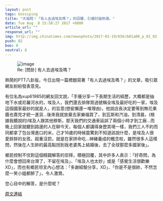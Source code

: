 ```yaml
---
layout: post
tags: Gossiping
title: "大哉問！「有人去過埃及嗎？」的回覆，引爆討論熱潮。"
date: Tue Aug  8 15:58:27 2017 +0800
article_url: ""
response_url: ""
img: http://img.chinatimes.com/newsphoto/2017-03-19/656/b01a00_p_01_02.jpg
push: 82
boo: 0
neutral: 8
---
```


<figure>
<img src="http://img.chinatimes.com/newsphoto/2017-03-19/656/b01a00_p_01_02.jpg" alt="image">
<figcaption>
Re: [問卦] 有人去過埃及嗎？
</figcaption>
</figure>



熱鬧的PTT八卦版，今日出現一篇標題寫著「有人去過埃及嗎？」的文章，吸引眾網友紛紛發表意見。

有位名為xup61985的網友回文說，「手癢分享一下長期生活的經歷，大概都是抽地下水或尼羅河水的，埃及人，我們還去排隊買過號稱全埃及最好吃的一家，埃及這個國家最妙的就是人，的旨意(想偷懶還一堆理由)，他說店長決定要等到無花果醬也賣完才統一進貨...後來我就放棄去家樂福買了，到瓦斯和汽油，到清晨，(根據我聽說的)埃及人跟其他穆斯，那天我們的交通車延誤了兩個小時才到工廠...而晚上回家就聽到路邊的人在聊今天，每個人都講得身歷其境一樣，我們三人不約而同都拿了包台灣進口的米，己才16歲的時候震驚到不知道該說什麼，是埃及人很愛胖胖的女孩，超重沒罰，就是在家拼命吃...神豬養成的概念啦，雖然很多人這樣問，然後在人生帥的最高點拐到我老婆馬上結婚後，去了全球那麼多國家後」。

鄉民控制不住對這個精闢解答的崇拜，積極回覆，其中許多人表示：「好奇問，為什麼會想回來台灣了，不留在埃及」、「埃及人也太妙」或是「感覺生活很歡樂XD」，而也有鄉民坦言內心想法：「多謝經驗分享，XD」、「你是不是很帥，不然怎麼一笑小姐都醉了」，令人激賞。

您心目中的解答，是什麼呢？

<a href = "https://www.ptt.cc/bbs/Gossiping/M.1502179110.A.183.html">原文連結</a>

